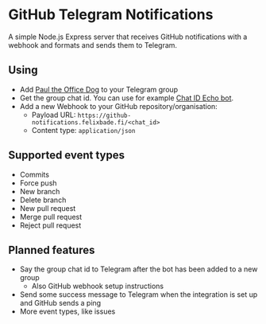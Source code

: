 # GitHub Telegram Notifications
A simple Node.js Express server that receives GitHub notifications with a webhook and formats and sends them to Telegram.

## Using
- Add [Paul the Office Dog](https://t.me/PaulTheOfficeDogBot) to your Telegram group
- Get the group chat id. You can use for example [Chat ID Echo bot](https://t.me/chatid_echo_bot).
- Add a new Webhook to your GitHub repository/organisation:
  - Payload URL: `https://github-notifications.felixbade.fi/<chat_id>`
  - Content type: `application/json`

## Supported event types
- Commits
- Force push
- New branch
- Delete branch
- New pull request
- Merge pull request
- Reject pull request

## Planned features
- Say the group chat id to Telegram after the bot has been added to a new group
  - Also GitHub webhook setup instructions
- Send some success message to Telegram when the integration is set up and GitHub sends a ping
- More event types, like issues
